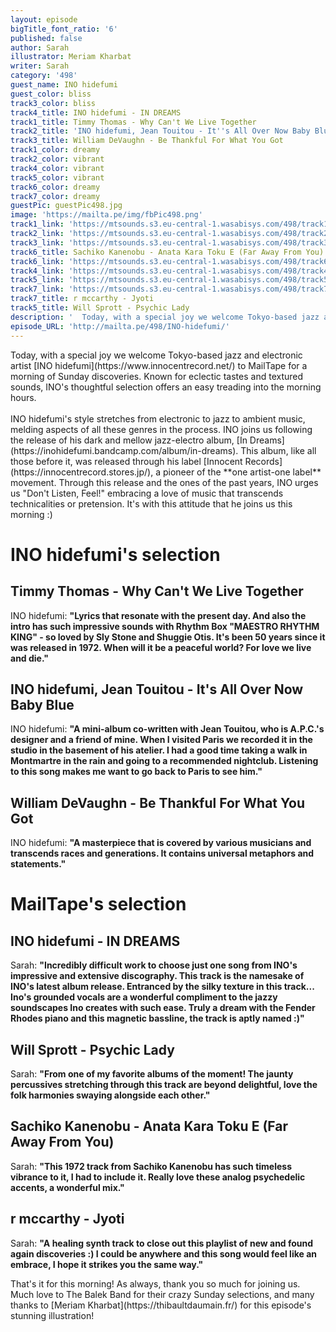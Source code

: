 ```yaml
---
layout: episode
bigTitle_font_ratio: '6'
published: false
author: Sarah
illustrator: Meriam Kharbat
writer: Sarah
category: '498'
guest_name: INO hidefumi
guest_color: bliss
track3_color: bliss
track4_title: INO hidefumi - IN DREAMS
track1_title: Timmy Thomas - Why Can't We Live Together
track2_title: 'INO hidefumi, Jean Touitou - It''s All Over Now Baby Blue'
track3_title: William DeVaughn - Be Thankful For What You Got
track1_color: dreamy
track2_color: vibrant
track4_color: vibrant
track5_color: vibrant
track6_color: dreamy
track7_color: dreamy
guestPic: guestPic498.jpg
image: 'https://mailta.pe/img/fbPic498.png'
track1_link: 'https://mtsounds.s3.eu-central-1.wasabisys.com/498/track1.mp3'
track2_link: 'https://mtsounds.s3.eu-central-1.wasabisys.com/498/track2.mp3'
track3_link: 'https://mtsounds.s3.eu-central-1.wasabisys.com/498/track3.mp3'
track6_title: Sachiko Kanenobu - Anata Kara Toku E (Far Away From You)
track6_link: 'https://mtsounds.s3.eu-central-1.wasabisys.com/498/track6.mp3'
track4_link: 'https://mtsounds.s3.eu-central-1.wasabisys.com/498/track4.mp3'
track5_link: 'https://mtsounds.s3.eu-central-1.wasabisys.com/498/track5.mp3'
track7_link: 'https://mtsounds.s3.eu-central-1.wasabisys.com/498/track7.mp3'
track7_title: r mccarthy - Jyoti
track5_title: Will Sprott - Psychic Lady
description: '  Today, with a special joy we welcome Tokyo-based jazz and electronic artist INO hidefumi to MailTape for a morning of Sunday discoveries. Known for eclectic tastes and textured sounds, INO''s thoughtful selection offers an easy treading into the morning hours.'
episode_URL: 'http://mailta.pe/498/INO-hidefumi/'
---
```

<p id="introduction"> Today, with a special joy we welcome Tokyo-based jazz and electronic artist [INO hidefumi](https://www.innocentrecord.net/) to MailTape for a morning of Sunday discoveries. Known for eclectic tastes and textured sounds, INO's thoughtful selection offers an easy treading into the morning hours.
  <br><br>
INO hidefumi's style stretches from electronic to jazz to ambient music, melding aspects of all these genres in the process. INO joins us following the release of his dark and mellow jazz-electro album, [In Dreams](https://inohidefumi.bandcamp.com/album/in-dreams). This album, like all those before it, was released through his label [Innocent Records](https://innocentrecord.stores.jp/), a pioneer of the **one artist-one label** movement. Through this release and the ones of the past years, INO urges us "Don't Listen, Feel!" embracing a love of music that transcends technicalities or pretension. It's with this attitude that he joins us this morning :) 
</p>

# INO hidefumi's selection

## Timmy Thomas - Why Can't We Live Together
INO hidefumi: **"**Lyrics that resonate with the present day. And also the intro has such impressive sounds with Rhythm Box "MAESTRO RHYTHM KING" - so loved by Sly Stone and Shuggie Otis. It's been 50 years since it was released in 1972. When will it be a peaceful world? For love we live and die.**"**

## INO hidefumi, Jean Touitou - It's All Over Now Baby Blue
INO hidefumi: **"**A mini-album co-written with Jean Touitou, who is A.P.C.'s designer and a friend of mine. When I visited Paris we recorded it in the studio in the basement of his atelier. I had a good time taking a walk in Montmartre in the rain and going to a recommended nightclub. Listening to this song makes me want to go back to Paris to see him.**"**

## William DeVaughn - Be Thankful For What You Got
INO hidefumi: **"**A masterpiece that is covered by various musicians and transcends races and generations. It contains universal metaphors and statements.**"**

# MailTape's selection

## INO hidefumi - IN DREAMS
Sarah: **"**Incredibly difficult work to choose just one song from INO's impressive and extensive discography. This track is the namesake of INO's latest album release. Entranced by the silky texture in this track... Ino's grounded vocals are a wonderful compliment to the jazzy soundscapes Ino creates with such ease. Truly a dream with the Fender Rhodes piano and this magnetic bassline, the track is aptly named :)**"**

## Will Sprott - Psychic Lady
Sarah: **"**From one of my favorite albums of the moment! The jaunty percussives stretching through this track are beyond delightful, love the folk harmonies swaying alongside each other.**"**

## Sachiko Kanenobu - Anata Kara Toku E (Far Away From You)
Sarah: **"**This 1972 track from Sachiko Kanenobu has such timeless vibrance to it, I had to include it. Really love these analog psychedelic accents, a wonderful mix.**"**

## r mccarthy - Jyoti
Sarah: **"**A healing synth track to close out this playlist of new and found again discoveries :) I could be anywhere and this song would feel like an embrace, I hope it strikes you the same way.**"**

<p id="outroduction">That's it for this morning! As always, thank you so much for joining us. Much love to The Balek Band for their crazy Sunday selections, and many thanks to [Meriam Kharbat](https://thibaultdaumain.fr/) for this episode's stunning illustration!</p>
